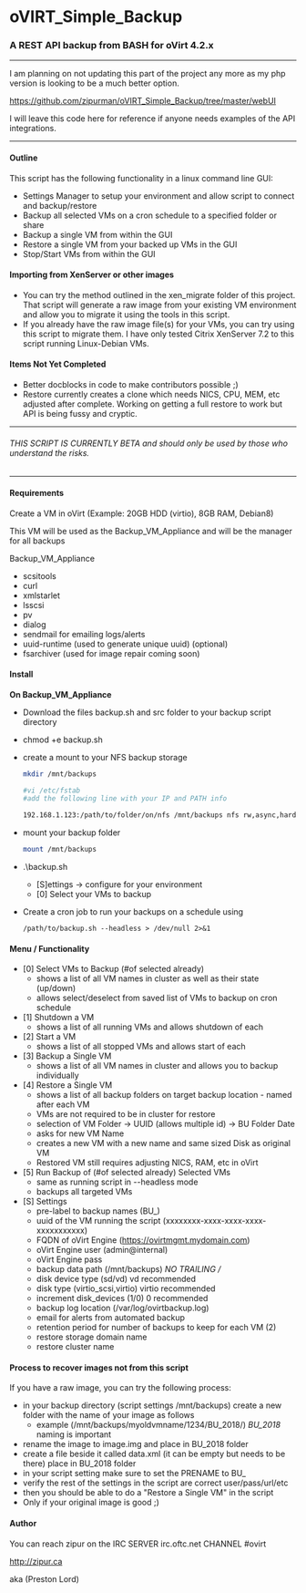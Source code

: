 # oVIRT_Simple_Backup

### A REST API backup from BASH for oVirt 4.2.x

- - - - 

I am planning on not updating this part of the project any more as my php version is looking to be a much better option.

https://github.com/zipurman/oVIRT_Simple_Backup/tree/master/webUI

I will leave this code here for reference if anyone needs examples of the API integrations.

- - - - 

#### Outline

This script has the following functionality in a linux command line GUI:
 - Settings Manager to setup your environment and allow script to connect and backup/restore
 - Backup all selected VMs on a cron schedule to a specified folder or share
 - Backup a single VM from within the GUI
 - Restore a single VM from your backed up VMs in the GUI
 - Stop/Start VMs from within the GUI
 
#### Importing from XenServer or other images
 - You can try the method outlined in the xen_migrate folder of this project. That script will generate a raw image from your existing VM environment and allow you to migrate it using the tools in this script.
 - If you already have the raw image file(s) for your VMs, you can try using this script to migrate them. I have only tested Citrix XenServer 7.2 to this script running Linux-Debian VMs.
 
#### Items Not Yet Completed
 - Better docblocks in code to make contributors possible ;)
 - Restore currently creates a clone which needs NICS, CPU, MEM, etc adjusted after complete. Working on getting a full restore to work but API is being fussy and cryptic.
---

###### THIS SCRIPT IS CURRENTLY BETA and should only be used by those who understand the risks. 

---

#### Requirements

Create a VM in oVirt (Example: 20GB HDD (virtio), 8GB RAM, Debian8)

This VM will be used as the Backup_VM_Appliance and will be the manager for all backups

Backup_VM_Appliance
 - scsitools
 - curl
 - xmlstarlet
 - lsscsi
 - pv
 - dialog
 - sendmail for emailing logs/alerts
 - uuid-runtime (used to generate unique uuid) (optional)
 - fsarchiver (used for image repair coming soon)

#### Install

**On Backup_VM_Appliance**

 - Download the files backup.sh and src folder to your backup script directory
 
 - chmod +e backup.sh
  
 - create a mount to your NFS backup storage
    ```bash
    mkdir /mnt/backups
    
    #vi /etc/fstab 
    #add the following line with your IP and PATH info
 
    192.168.1.123:/path/to/folder/on/nfs /mnt/backups nfs rw,async,hard,intr,noexec 0 0
    ```
 - mount your backup folder<br>
    ```bash
    mount /mnt/backups
    ```

 - .\backup.sh 
    - [S]ettings -> configure for your environment
    - [0] Select your VMs to backup

 - Create a cron job to run your backups on a schedule using 
    ```
    /path/to/backup.sh --headless > /dev/null 2>&1
    ```

#### Menu / Functionality
 - [0] Select VMs to Backup (#of selected already)
   - shows a list of all VM names in cluster as well as their state (up/down)
   - allows select/deselect from saved list of VMs to backup on cron schedule
 - [1] Shutdown a VM
   - shows a list of all running VMs and allows shutdown of each
 - [2] Start a VM
   - shows a list of all stopped VMs and allows start of each
 - [3] Backup a Single VM
   - shows a list of all VM names in cluster and allows you to backup individually
 - [4] Restore a Single VM
   - shows a list of all backup folders on target backup location - named after each VM
   - VMs are not required to be in cluster for restore
   - selection of VM Folder -> UUID (allows multiple id) -> BU Folder Date
   - asks for new VM Name
   - creates a new VM with a new name and same sized Disk as original VM
   - Restored VM still requires adjusting NICS, RAM, etc in oVirt  
 - [5] Run Backup of (#of selected already) Selected VMs
   - same as running script in --headless mode
   - backups all targeted VMs
 - [S] Settings
   - pre-label to backup names (BU_)
   - uuid of the VM running the script (xxxxxxxx-xxxx-xxxx-xxxx-xxxxxxxxxxx)
   - FQDN of oVirt Engine (https://ovirtmgmt.mydomain.com)
   - oVirt Engine user (admin@internal)
   - oVirt Engine pass
   - backup  data path (/mnt/backups) *NO TRAILING /*
   - disk device type (sd/vd) vd recommended
   - disk type (virtio_scsi,virtio) virtio recommended
   - increment disk_devices (1/0) 0 recommended
   - backup log location (/var/log/ovirtbackup.log)
   - email for alerts from automated backup
   - retention period for number of backups to keep for each VM (2) 
   - restore storage domain name
   - restore cluster name


#### Process to recover images not from this script

If you have a raw image, you can try the following process:
 - in your backup directory (script settings /mnt/backups) create a new folder with the name of your image as follows
    - example (/mnt/backups/myoldvmname/1234/BU_2018/) *BU_2018* naming is important
 - rename the image to image.img and place in BU_2018 folder
 - create a file beside it called data.xml (it can be empty but needs to be there) place in BU_2018 folder
 - in your script setting make sure to set the PRENAME to BU_
 - verify the rest of the settings in the script are correct user/pass/url/etc
 - then you should be able to do a "Restore a Single VM" in the script
 - Only if your original image is good ;)


#### Author

You can reach zipur on the IRC SERVER irc.oftc.net CHANNEL #ovirt

http://zipur.ca

aka (Preston Lord)

